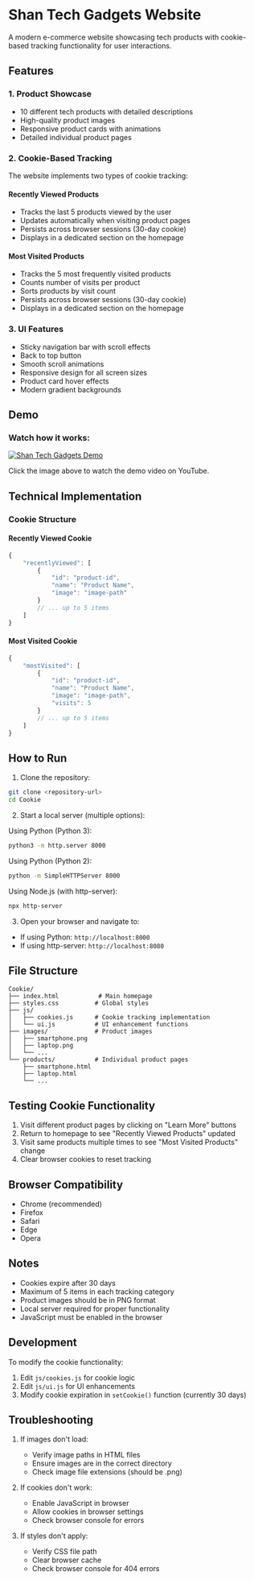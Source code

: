# Shan Tech Gadgets Website

A modern e-commerce website showcasing tech products with cookie-based tracking functionality for user interactions.

## Features

### 1. Product Showcase
- 10 different tech products with detailed descriptions
- High-quality product images
- Responsive product cards with animations
- Detailed individual product pages

### 2. Cookie-Based Tracking
The website implements two types of cookie tracking:

#### Recently Viewed Products
- Tracks the last 5 products viewed by the user
- Updates automatically when visiting product pages
- Persists across browser sessions (30-day cookie)
- Displays in a dedicated section on the homepage

#### Most Visited Products
- Tracks the 5 most frequently visited products
- Counts number of visits per product
- Sorts products by visit count
- Persists across browser sessions (30-day cookie)
- Displays in a dedicated section on the homepage

### 3. UI Features
- Sticky navigation bar with scroll effects
- Back to top button
- Smooth scroll animations
- Responsive design for all screen sizes
- Product card hover effects
- Modern gradient backgrounds

## Demo

### Watch how it works:

[![Shan Tech Gadgets Demo](https://img.youtube.com/vi/M8WH-SSb02Q/0.jpg)](https://youtu.be/M8WH-SSb02Q)

Click the image above to watch the demo video on YouTube.

## Technical Implementation

### Cookie Structure

#### Recently Viewed Cookie
```javascript
{
    "recentlyViewed": [
        {
            "id": "product-id",
            "name": "Product Name",
            "image": "image-path"
        }
        // ... up to 5 items
    ]
}
```

#### Most Visited Cookie
```javascript
{
    "mostVisited": [
        {
            "id": "product-id",
            "name": "Product Name",
            "image": "image-path",
            "visits": 5
        }
        // ... up to 5 items
    ]
}
```

## How to Run

1. Clone the repository:
```bash
git clone <repository-url>
cd Cookie
```

2. Start a local server (multiple options):

Using Python (Python 3):
```bash
python3 -m http.server 8000
```

Using Python (Python 2):
```bash
python -m SimpleHTTPServer 8000
```

Using Node.js (with http-server):
```bash
npx http-server
```

3. Open your browser and navigate to:
- If using Python: `http://localhost:8000`
- If using http-server: `http://localhost:8080`

## File Structure
```
Cookie/
├── index.html           # Main homepage
├── styles.css          # Global styles
├── js/
│   ├── cookies.js      # Cookie tracking implementation
│   └── ui.js           # UI enhancement functions
├── images/             # Product images
│   ├── smartphone.png
│   ├── laptop.png
│   └── ...
└── products/           # Individual product pages
    ├── smartphone.html
    ├── laptop.html
    └── ...
```

## Testing Cookie Functionality

1. Visit different product pages by clicking on "Learn More" buttons
2. Return to homepage to see "Recently Viewed Products" updated
3. Visit same products multiple times to see "Most Visited Products" change
4. Clear browser cookies to reset tracking

## Browser Compatibility

- Chrome (recommended)
- Firefox
- Safari
- Edge
- Opera

## Notes

- Cookies expire after 30 days
- Maximum of 5 items in each tracking category
- Product images should be in PNG format
- Local server required for proper functionality
- JavaScript must be enabled in the browser

## Development

To modify the cookie functionality:
1. Edit `js/cookies.js` for cookie logic
2. Edit `js/ui.js` for UI enhancements
3. Modify cookie expiration in `setCookie()` function (currently 30 days)

## Troubleshooting

1. If images don't load:
   - Verify image paths in HTML files
   - Ensure images are in the correct directory
   - Check image file extensions (should be .png)

2. If cookies don't work:
   - Enable JavaScript in browser
   - Allow cookies in browser settings
   - Check browser console for errors

3. If styles don't apply:
   - Verify CSS file path
   - Clear browser cache
   - Check browser console for 404 errors 